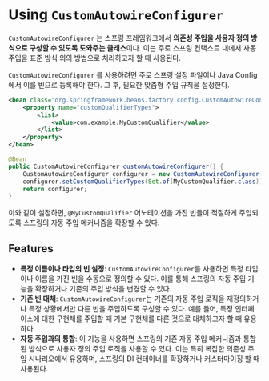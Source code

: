 # Using `CustomAutowireConfigurer`

`CustomAutowireConfigurer` 는 스프링 프레임워크에서 **의존성 주입을 사용자 정의 방식으로 구성할 수 있도록 도와주는 클래스**이다. 이는 주로 스프링 컨택스트 내에서 자동 주입을 표준 방식 외의 방법으로 처리하고자 할 때 사용된다.

`CustomAutowireConfigurer` 를 사용하려면 주로 스프링 설정 파일이나 Java Config에서 이를 빈으로 등록해야 한다. 그 후, 필요한 맞춤형 주입 규칙을 설정한다.

```xml
<bean class="org.springframework.beans.factory.config.CustomAutowireConfigurer">
    <property name="customQualifierTypes">
        <list>
            <value>com.example.MyCustomQualifier</value>
        </list>
    </property>
</bean>
```

```java
@Bean
public CustomAutowireConfigurer customAutowireConfigurer() {
    CustomAutowireConfigurer configurer = new CustomAutowireConfigurer();
    configurer.setCustomQualifierTypes(Set.of(MyCustomQualifier.class));
    return configurer;
}
```

이와 같이 설정하면, `@MyCustomQualifier` 어노테이션을 가진 빈들이 적절하게 주입되도록 스프링의 자동 주입 메커니즘을 확장할 수 있다.

## Features

- **특정 이름이나 타입의 빈 설정**: `CustomAutowireConfigurer`를 사용하면 특정 타입이나 이름을 가진 빈을 수동으로 정의할 수 있다. 이를 통해 스프링의 자동 주입 기능을 확장하거나 기존의 주입 방식을 변경할 수 있다.
- **기존 빈 대체**: `CustomAutowireConfigurer`는 기존의 자동 주입 로직을 재정의하거나 특정 상황에서만 다른 빈을 주입하도록 구성할 수 있다. 예를 들어, 특정 인터페이스에 대한 구현체를 주입할 때 기본 구현체를 다른 것으로 대체하고자 할 때 유용하다.
- **자동 주입과의 통합**: 이 기능을 사용하면 스프링의 기존 자동 주입 메커니즘과 통합된 방식으로 사용자 정의 주입 로직을 사용할 수 있다. 이는 특히 복잡한 의존성 주입 시나리오에서 유용하며, 스프링의 DI 컨테이너를 확장하거나 커스터마이징 할 때 사용된다.